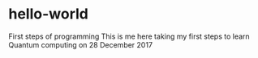 # hello-world
First steps of programming
This is me here taking my first steps to learn Quantum computing on 28 December 2017
